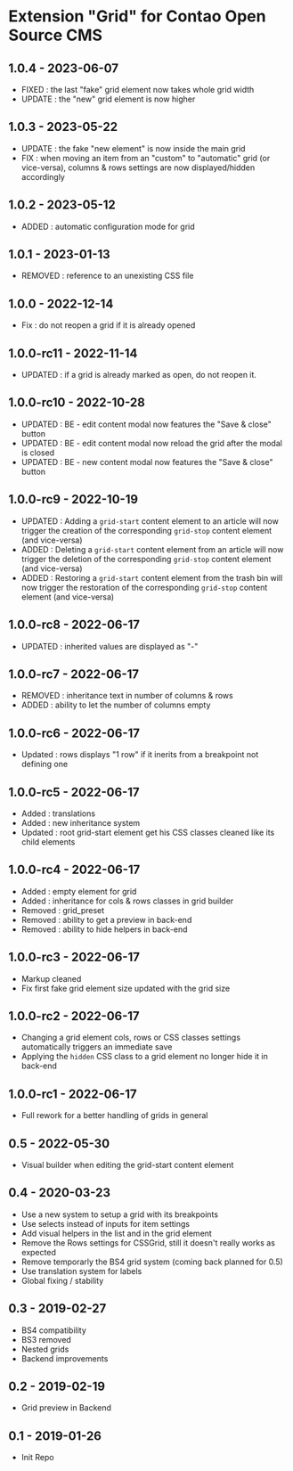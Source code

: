 Extension "Grid" for Contao Open Source CMS
========

1.0.4 - 2023-06-07
---
- FIXED : the last "fake" grid element now takes whole grid width
- UPDATE : the "new" grid element is now higher

1.0.3 - 2023-05-22
---
- UPDATE : the fake "new element" is now inside the main grid
- FIX : when moving an item from an "custom" to "automatic" grid (or vice-versa), columns & rows settings are now displayed/hidden accordingly


1.0.2 - 2023-05-12
---
- ADDED : automatic configuration mode for grid

1.0.1 - 2023-01-13
---
- REMOVED : reference to an unexisting CSS file

1.0.0 - 2022-12-14
---
- Fix : do not reopen a grid if it is already opened

1.0.0-rc11 - 2022-11-14
---
- UPDATED : if a grid is already marked as open, do not reopen it.

1.0.0-rc10 - 2022-10-28
---
- UPDATED : BE - edit content modal now features the "Save & close" button
- UPDATED : BE - edit content modal now reload the grid after the modal is closed
- UPDATED : BE - new content modal now features the "Save & close" button

1.0.0-rc9 - 2022-10-19
---
- UPDATED : Adding a `grid-start` content element to an article will now trigger the creation of the corresponding `grid-stop` content element (and vice-versa)
- ADDED : Deleting a `grid-start` content element from an article will now trigger the deletion of the corresponding `grid-stop` content element (and vice-versa)
- ADDED : Restoring a `grid-start` content element from the trash bin will now trigger the restoration of the corresponding `grid-stop` content element (and vice-versa)

1.0.0-rc8 - 2022-06-17
---
- UPDATED : inherited values are displayed as "-"

1.0.0-rc7 - 2022-06-17
---
- REMOVED : inheritance text in number of columns & rows
- ADDED : ability to let the number of columns empty


1.0.0-rc6 - 2022-06-17
---
- Updated : rows displays "1 row" if it inerits from a breakpoint not defining one

1.0.0-rc5 - 2022-06-17
---
- Added : translations
- Added : new inheritance system
- Updated : root grid-start element get his CSS classes cleaned like its child elements

1.0.0-rc4 - 2022-06-17
---
- Added : empty element for grid
- Added : inheritance for cols & rows classes in grid builder
- Removed : grid_preset
- Removed : ability to get a preview in back-end
- Removed : ability to hide helpers in back-end

1.0.0-rc3 - 2022-06-17
---
- Markup cleaned
- Fix first fake grid element size updated with the grid size

1.0.0-rc2 - 2022-06-17
---
- Changing a grid element cols, rows or CSS classes settings automatically triggers an immediate save
- Applying the `hidden` CSS class to a grid element no longer hide it in back-end

1.0.0-rc1 - 2022-06-17
---
- Full rework for a better handling of grids in general

0.5 - 2022-05-30
---
- Visual builder when editing the grid-start content element

0.4 - 2020-03-23
---
- Use a new system to setup a grid with its breakpoints
- Use selects instead of inputs for item settings
- Add visual helpers in the list and in the grid element
- Remove the Rows settings for CSSGrid, still it doesn't really works as expected
- Remove temporarly the BS4 grid system (coming back planned for 0.5)
- Use translation system for labels
- Global fixing / stability

0.3 - 2019-02-27
---
- BS4 compatibility
- BS3 removed
- Nested grids
- Backend improvements

0.2 - 2019-02-19
---
- Grid preview in Backend

0.1 - 2019-01-26
---
- Init Repo